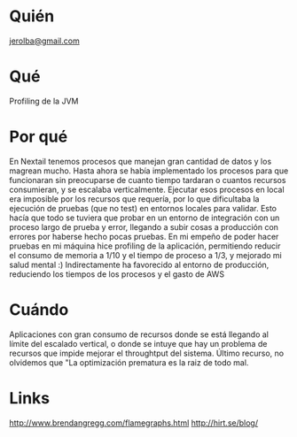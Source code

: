 # Quién
jerolba@gmail.com
# Qué
Profiling de la JVM
# Por qué
En Nextail tenemos procesos que manejan gran cantidad de datos y los magrean mucho.
Hasta ahora se había implementado los procesos para que funcionaran sin preocuparse de cuanto tiempo tardaran o cuantos recursos consumieran, y se escalaba verticalmente.
Ejecutar esos procesos en local era imposible por los recursos que requería, por lo que dificultaba la ejecución de pruebas (que no test) en entornos locales para validar. Esto hacía que todo se tuviera que probar en un entorno de integración con un proceso largo de prueba y error, llegando a subir cosas a producción con errores por haberse hecho pocas pruebas.
En mi empeño de poder hacer pruebas en mi máquina hice profiling de la aplicación, permitiendo reducir el consumo de memoria a 1/10 y el tiempo de proceso a 1/3, y mejorado mi salud mental :)
Indirectamente ha favorecido al entorno de producción, reduciendo los tiempos de los procesos y el gasto de AWS
# Cuándo
Aplicaciones con gran consumo de recursos donde se está llegando al límite del escalado vertical, o donde se intuye que hay un problema de recursos que impide mejorar el throughtput del sistema.
Último recurso, no olvidemos que "La optimización prematura es la raiz de todo mal.
# Links
http://www.brendangregg.com/flamegraphs.html
http://hirt.se/blog/
